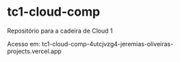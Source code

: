 # tc1-cloud-comp
Repositório para a cadeira de Cloud 1



Acesso em: tc1-cloud-comp-4utcjvzg4-jeremias-oliveiras-projects.vercel.app
